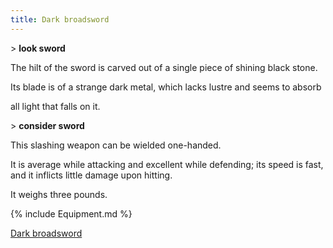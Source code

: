 ```yaml
---
title: Dark broadsword
---
```


\> **look sword**

The hilt of the sword is carved out of a single piece of shining black
stone.

Its blade is of a strange dark metal, which lacks lustre and seems to
absorb

all light that falls on it.

\> **consider sword**

This slashing weapon can be wielded one-handed.

It is average while attacking and excellent while defending; its speed
is fast, and it inflicts little damage upon hitting.

It weighs three pounds.

{% include Equipment.md %}

[Dark broadsword](Category:_Slashing_weapons "wikilink")